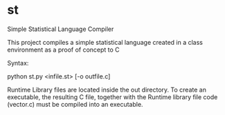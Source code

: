 st
==

Simple Statistical Language Compiler

This project compiles a simple statistical language created in a class environment as a proof of concept to C

Syntax:

python st.py <infile.st> [-o outfile.c]

Runtime Library files are located inside the out directory.
To create an executable, the resulting C file, together with the Runtime
library file code (vector.c) must be compiled into an executable.
